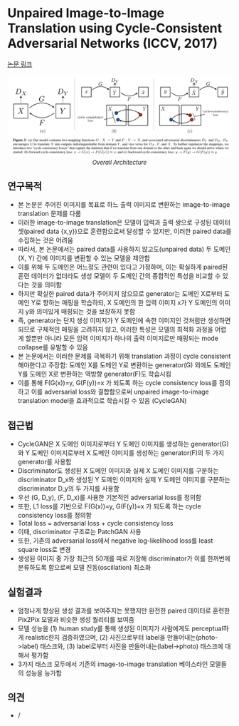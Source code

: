 # Unpaired Image-to-Image Translation using Cycle-Consistent Adversarial Networks (ICCV, 2017)

[논문 링크](https://openaccess.thecvf.com/content_iccv_2017/html/Zhu_Unpaired_Image-To-Image_Translation_ICCV_2017_paper.html)

<p align="center">
    <img width="600" alt='fig1' src="../img/zhu2017unpaired.png?raw=true"></br>
    <em><font size=2>Overall Architecture</font></em>
</p>

## 연구목적
- 본 논문은 주어진 이미지를 목표로 하느 출력 이미지로 변환하는 image-to-image translation 문제를 다룸
- 이러한 image-to-image translation은 모델이 입력과 출력 쌍으로 구성된 데이터셋(paired data {x,y})으로 훈련함으로써 달성할 수 있지만, 이러한 paired data를 수집하는 것은 어려움
- 따라서, 본 논문에서는 paired data를 사용하지 않고도(unpaired data) 두 도메인 (X, Y) 간에 이미지를 변환할 수 있는 모델을 제안함
- 이를 위해 두 도메인은 어느정도 관련이 있다고 가정하며, 이는 확실하게 paired된 훈련 데이터가 없더라도 생성 모델이 두 도메인 간의 종합적인 특성을 비교할 수 있다는 것을 의미함
- 하지만 확실한 paired data가 주어지지 않으므로 generator는 도메인 X로부터 도메인 Y로 향하는 매핑을 학습하되, X 도메인의 한 입력 이미지 x가 Y 도메인의 이미지 y와 의미있게 매핑되는 것을 보장하지 못함
- 즉, generator는 단지 생성 이미지가 Y 도메인에 속한 이미지인 것처럼만 생성하면 되므로 구체적인 매핑을 고려하지 않고, 이러한 특성은 모델의 최적화 과정을 어렵게 할뿐만 아니라 모든 입력 이미지가 하나의 출력 이미지로만 매핑되는 mode collapse를 유발할 수 있음
- 본 논문에서는 이러한 문제를 극복하기 위해 translation 과정이 cycle consistent 해야한다고 주장함: 도메인 X를 도메인 Y로 변환하는 generator(G) 외에도 도메인 Y를 도메인 X로 변환하는 역방향 generator(F)도 학습시킴
- 이를 통해 F(G(x))=y, G(F(y))=x 가 되도록 하는 cycle consistency loss를 정의하고 이를 adversarial loss와 결합함으로써 unpaired image-to-image translation model을 효과적으로 학습시킬 수 있음 (CycleGAN)

## 접근법
- CycleGAN은 X 도메인 이미지로부터 Y 도메인 이미지를 생성하는 generator(G)와 Y 도메인 이미지로부터 X 도메인 이미지를 생성하는 generator(F)의 두 가지 generator를 사용함
- Discriminator도 생성된 X 도메인 이미지와 실제 X 도메인 이미지를 구분하는 discriminator D_x와 생성된 Y 도메인 이미지와 실제 Y 도메인 이미지를 구분하는 discriminator D_y의 두 가지를 사용함
- 우선 (G, D_y), (F, D_x)를 사용한 기본적인 adversarial loss를 정의함
- 또한, L1 loss를 기반으로 F(G(x))=y, G(F(y))=x 가 되도록 하는 cycle consistency loss를 정의함
- Total loss = adversarial loss + cycle consistency loss
- 이때, discriminator 구조로는 PatchGAN 사용
- 또한, 기존의 adversarial loss에서 negative log-likelihood loss를 least square loss로 변경
- 생성된 이미지 중 가장 최근의 50개를 따로 저장해 discriminator가 이를 한꺼번에 분류하도록 함으로써 모델 진동(oscillation) 최소화

## 실험결과
- 엄청나게 향상된 생성 결과를 보여주지는 못했지만 완전한 paired 데이터로 훈련한 Pix2Pix 모델과 비슷한 생성 퀄리티를 보여줌 
- 모델 성능을 (1) human study를 통해 생성된 이미지가 사람에게도 perceptual하게 realistic한지 검증하였으며, (2) 사진으로부터 label을 만들어내는(photo->label) 태스크와, (3) label로부터 사진을 만들어내는(label->photo) 태스크에 대해서 평가함
- 3가지 태스크 모두에서 기존의 image-to-image translation 베이스라인 모델들의 성능을 능가함 

## 의견
- /